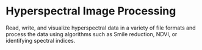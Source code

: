 # **Hyperspectral Image Processing**

Read, write, and visualize hyperspectral data in a variety of file formats and process the data using algorithms such as Smile reduction, NDVI, or identifying spectral indices.
